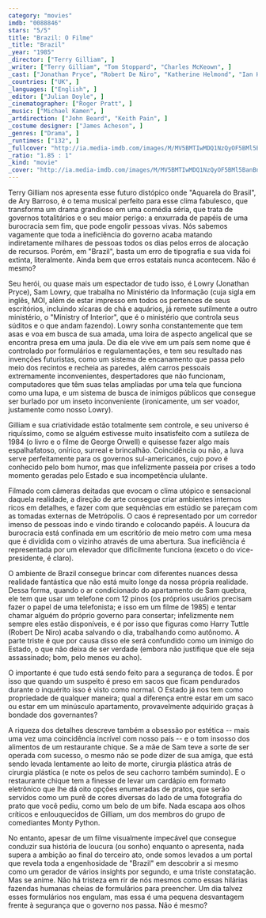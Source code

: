 ```yaml
---
category: "movies"
imdb: "0088846"
stars: "5/5"
title: "Brazil: O Filme"
_title: "Brazil"
_year: "1985"
_director: ["Terry Gilliam", ]
_writer: ["Terry Gilliam", "Tom Stoppard", "Charles McKeown", ]
_cast: ["Jonathan Pryce", "Robert De Niro", "Katherine Helmond", "Ian Holm", "Bob Hoskins", "Michael Palin", "Ian Richardson", "Peter Vaughan", "Kim Greist", ]
_countries: ["UK", ]
_languages: ["English", ]
_editor: ["Julian Doyle", ]
_cinematographer: ["Roger Pratt", ]
_music: ["Michael Kamen", ]
_artdirection: ["John Beard", "Keith Pain", ]
_costume designer: ["James Acheson", ]
_genres: ["Drama", ]
_runtimes: ["132", ]
_fullcover: "http://ia.media-imdb.com/images/M/MV5BMTIwMDQ1NzQyOF5BMl5BanBnXkFtZTcwMTE4MDQzMQ@@._V1._CR3,43,349,456._SX100_SY131_.jpg"
_ratio: "1.85 : 1"
_kind: "movie"
_cover: "http://ia.media-imdb.com/images/M/MV5BMTIwMDQ1NzQyOF5BMl5BanBnXkFtZTcwMTE4MDQzMQ@@._V1._CR3,43,349,456._SX100_SY131_.jpg"
---
```

Terry Gilliam nos apresenta esse futuro distópico onde "Aquarela do Brasil", de Ary Barroso, é o tema musical perfeito para esse clima fabulesco, que transforma um drama grandioso em uma comédia séria, que trata de governos totalitários e o seu maior perigo: a enxurrada de papéis de uma burocracia sem fim, que pode engolir pessoas vivas. Nós sabemos vagamente que toda a ineficiência do governo acaba matando indiretamente milhares de pessoas todos os dias pelos erros de alocação de recursos. Porém, em "Brazil", basta um erro de tipografia e sua vida foi extinta, literalmente. Ainda bem que erros estatais nunca acontecem. Não é mesmo?

Seu herói, ou quase mais um espectador de tudo isso, é Lowry (Jonathan Pryce), Sam Lowry, que trabalha no Ministério da Informação (cuja sigla em inglês, MOI, além de estar impresso em todos os pertences de seus escritórios, incluindo xícaras de chá e aquários, já remete sutilmente a outro ministério, o "Ministry of Interior", que é o ministério que controla seus súditos e o que andam fazendo). Lowry sonha constantemente que tem asas e voa em busca de sua amada, uma loira de aspecto angelical que se encontra presa em uma jaula. De dia ele vive em um país sem nome que é controlado por formulários e regulamentações, e tem seu resultado nas invenções futuristas, como um sistema de encanamento que passa pelo meio dos recintos e recheia as paredes, além carros pessoais extremamente inconvenientes, despertadores que não funcionam, computadores que têm suas telas ampliadas por uma tela que funciona como uma lupa, e um sistema de busca de inimigos públicos que consegue ser burlado por um inseto inconveniente (ironicamente, um ser voador, justamente como nosso Lowry).

Gilliam e sua criatividade estão totalmente sem controle, e seu universo é riquíssimo, como se alguém estivesse muito insatisfeito com a sutileza de 1984 (o livro e o filme de George Orwell) e quisesse fazer algo mais espalhafatoso, onírico, surreal e brincalhão. Coincidência ou não, a luva serve perfeitamente para os governos sul-americanos, cujo povo é conhecido pelo bom humor, mas que infelizmente passeia por crises a todo momento geradas pelo Estado e sua incompetência ululante.

Filmado com câmeras deitadas que evocam o clima utópico e sensacional daquela realidade, a direção de arte consegue criar ambientes internos ricos em detalhes, e fazer com que sequências em estúdio se pareçam com as tomadas externas de Metrópolis. O caos é representado por um corredor imenso de pessoas indo e vindo tirando e colocando papéis. A loucura da burocracia está confinada em um escritório de meio metro com uma mesa que é dividida com o vizinho através de uma abertura. Sua ineficiência é representada por um elevador que dificilmente funciona (exceto o do vice-presidente, é claro).

O ambiente de Brazil consegue brincar com diferentes nuances dessa realidade fantástica que não está muito longe da nossa própria realidade. Dessa forma, quando o ar condicionado do apartamento de Sam quebra, ele tem que usar um telefone com 12 pinos (os próprios usuários precisam fazer o papel de uma telefonista; e isso em um filme de 1985) e tentar chamar alguém do próprio governo para consertar; infelizmente nem sempre eles estão disponíveis, e é por isso que figuras como Harry Tuttle (Robert De Niro) acaba salvando o dia, trabalhando como autônomo. A parte triste é que por causa disso ele será confundido como um inimigo do Estado, o que não deixa de ser verdade (embora não justifique que ele seja assassinado; bom, pelo menos eu acho).

O importante é que tudo está sendo feito para a segurança de todos. É por isso que quando um suspeito é preso em sacos que ficam pendurados durante o inquérito isso é visto como normal. O Estado já nos tem como propriedade de qualquer maneira; qual a diferença entre estar em um saco ou estar em um minúsculo apartamento, provavelmente adquirido graças à bondade dos governantes?

A riqueza dos detalhes descreve também a obsessão por estética -- mais uma vez uma coincidência incrível com nosso país -- e o tom insosso dos alimentos de um restaurante chique. Se a mãe de Sam teve a sorte de ser operada com sucesso, o mesmo não se pode dizer de sua amiga, que está sendo levada lentamente ao leito de morte, cirurgia plástica atrás de cirurgia plástica (e note os pelos de seu cachorro também sumindo). E o restaurante chique tem a finesse de levar um cardápio em formato eletrônico que lhe dá oito opções enumeradas de pratos, que serão servidos como um purê de cores diversas do lado de uma fotografia do prato que você pediu, como um belo de um bife. Nada escapa aos olhos críticos e enlouquecidos de Gilliam, um dos membros do grupo de comediantes Monty Python.

No entanto, apesar de um filme visualmente impecável que consegue conduzir sua história de loucura (ou sonho) enquanto o apresenta, nada supera a ambição ao final do terceiro ato, onde somos levados a um portal que revela toda a engenhosidade de "Brazil" em descobrir a si mesmo como um gerador de vários insights por segundo, e uma triste constatação. Mas se anime. Não há tristeza em rir de nós mesmos como essas hilárias fazendas humanas cheias de formulários para preencher. Um dia talvez esses formulários nos engulam, mas essa é uma pequena desvantagem frente à segurança que o governo nos passa. Não é mesmo?
